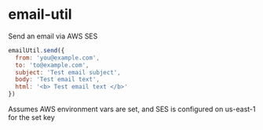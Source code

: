 # email-util

Send an email via AWS SES

```js
emailUtil.send({
  from: 'you@example.com',
  to: 'to@example.com',
  subject: 'Test email subject',
  body: 'Test email text',
  html: '<b> Test email text </b>'
})
```

Assumes AWS environment vars are set, and SES is configured on us-east-1 for the set key